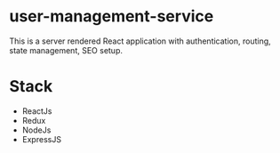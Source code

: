 # user-management-service
This is a server rendered React application with authentication, routing, state management, SEO setup.

# Stack
- ReactJs
- Redux
- NodeJs
- ExpressJS
